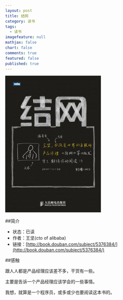 ```yaml
---
layout: post
title: 结网
category: 读书
tags: 
  - 读书
imagefeature: null
mathjax: false
chart: false
comments: true
featured: false
published: true
---
```

![img](/images/post/book/jiewang.jpg)

##简介
*	状态：已读
*	作者：王坚(cto of alibaba)
*	链接：[http://book.douban.com/subject/5376384/](http://book.douban.com/subject/5376384/)

##感触

跟人人都是产品经理应该差不多，干货有一些。

主要是告诉一个产品经理应该学会的一些事情。

我想，就算是一个程序员，或多或少也要阅读这本书的。